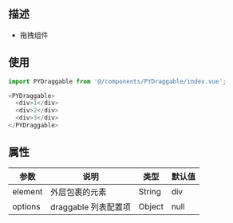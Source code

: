 ## 描述

- 拖拽组件

## 使用

```js
import PYDraggable from '@/components/PYDraggable/index.vue';

<PYDraggable> 
  <div>1</div>
  <div>2</div>
  <div>3</div>
</PYDraggable>
```

## 属性

| 参数 | 说明 | 类型 | 默认值 | 
| --- | --- | --- | --- |
| element | 外层包裹的元素 | String | div |
| options | draggable 列表配置项 | Object | null |
